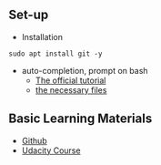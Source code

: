 ## Set-up
* Installation
```
sudo apt install git -y
```

* auto-completion, prompt on bash
  * [The official tutorial](https://git-scm.com/book/uz/v2/Appendix-A%3A-Git-in-Other-Environments-Git-in-Bash)
  * [the necessary files](https://github.com/git/git/tree/master/contrib/completion)

## Basic Learning Materials
* [Github](https://docs.github.com/en/get-started/quickstart)
* [Udacity Course](https://classroom.udacity.com/courses/ud775)

